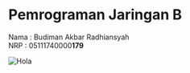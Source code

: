 # Pemrograman Jaringan B

Nama  : Budiman Akbar Radhiansyah<br>
NRP   : 05111740000<b>179</b><br>

![Hola](https://media.giphy.com/media/hV5tk3iFMNdyBb5Xsk/giphy.gif)
